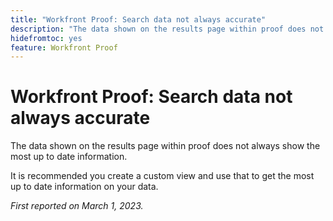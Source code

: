 ```yaml
---
title: "Workfront Proof: Search data not always accurate"
description: "The data shown on the results page within proof does not always show the most up to date information. It is recommended you create a custom view and use that to get the most up to date information on your data."
hidefromtoc: yes
feature: Workfront Proof
---
```


# Workfront Proof: Search data not always accurate

The data shown on the results page within proof does not always show the most up to date information. 

It is recommended you create a custom view and use that to get the most up to date information on your data.

_First reported on March 1, 2023._
